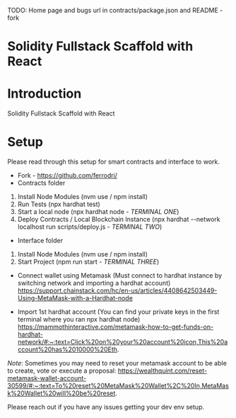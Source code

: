 TODO: Home page and bugs url in contracts/package.json and README - fork
# Solidity Fullstack Scaffold with React

# Introduction

Solidity Fullstack Scaffold with React

# Setup
Please read through this setup for smart contracts and interface to work.

- Fork - https://github.com/ferrodri/
- Contracts folder
1. Install Node Modules (nvm use / npm install)
2. Run Tests (npx hardhat test)
3. Start a local node (npx hardhat node - *TERMINAL ONE*)
4. Deploy Contracts / Local Blockchain Instance (npx hardhat --network localhost run scripts/deploy.js - *TERMINAL TWO*)

- Interface folder
1. Install Node Modules (nvm use / npm install)
2. Start Project (npm run start - *TERMINAL THREE*)

- Connect wallet using Metamask (Must connect to hardhat instance by switching network and importing a hardhat account)
https://support.chainstack.com/hc/en-us/articles/4408642503449-Using-MetaMask-with-a-Hardhat-node

- Import 1st hardhat account (You can find your private keys in the first terminal where you ran npx hardhat node)
https://mammothinteractive.com/metamask-how-to-get-funds-on-hardhat-network/#:~:text=Click%20on%20your%20account%20icon,This%20account%20has%2010000%20Eth.

*Note*: Sometimes you may need to reset your metamask account to be able to create, vote or execute a proposal:
https://wealthquint.com/reset-metamask-wallet-account-30599/#:~:text=To%20reset%20MetaMask%20Wallet%2C%20In,MetaMask%20Wallet%20will%20be%20reset.

Please reach out if you have any issues getting your dev env setup.